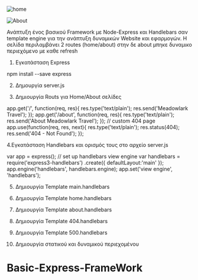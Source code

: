 ![home](https://user-images.githubusercontent.com/72227584/208058867-db8ab9bf-0b9c-4623-90f2-876d8ce5b02e.png)

![About](https://user-images.githubusercontent.com/72227584/208058880-e9696721-3d42-4855-8813-8614826e8a02.png)


Ανάπτυξη ένος βασικού Framework με Node-Express και Handlebars σαν template engine για την ανάπτυξη δυναμικών Website και εφαρμογών. Η σελίδα περιλαμβάνει 2 routes (home/about) στην δε about μπηκε δυναμικο περιεχόμενο με καθε refresh

1. Εγκατάσταση Express 

npm install --save express

2. Δημουργία server.js

3. Δημιουργία Routs για Home/About σελίδες

app.get('/', function(req, res){
res.type('text/plain');
res.send('Meadowlark Travel');
});
app.get('/about', function(req, res){
res.type('text/plain');
res.send('About Meadowlark Travel');
});
// custom 404 page
app.use(function(req, res, next){
res.type('text/plain');
res.status(404);
res.send('404 - Not Found');
});

4.Εγκατάσταση Handlebars και ορισμός τους στο αρχείο server.js 

var app = express();
// set up handlebars view engine
var handlebars = require('express3-handlebars')
.create({ defaultLayout:'main' });
app.engine('handlebars', handlebars.engine);
app.set('view engine', 'handlebars');

5. Δημιουργία Template main.handlebars
6. Δημιουργία Template home.handlebars
7. Δημιουργία Template about.handlebars
8. Δημιουργία Template 404.handlebars
9. Δημιουργία Template 500.handlebars

10. Δημιουργία στατικού και δυναμικού περιεχομένου


# Basic-Express-FrameWork


